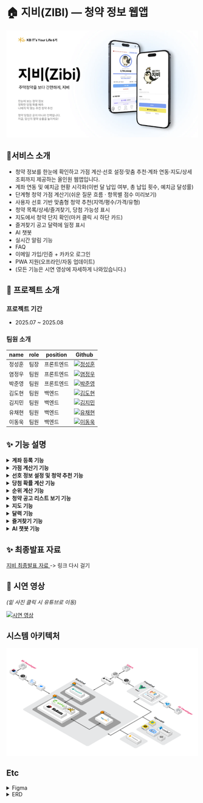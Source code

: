 
# 🏠 지비(ZIBI) — 청약 정보 웹앱

<img src="assets/zibi.png" alt="zibi_logo" width="600" />



## 📌서비스 소개
- 청약 정보를 한눈에 확인하고 가점 계산·선호 설정·맞춤 추천·계좌 연동·지도/상세 조회까지 제공하는 올인원 웹앱입니다.
- 계좌 연동 및 예치금 현황 시각화(이번 달 납입 여부, 총 납입 횟수, 예치금 달성률)
- 단계형 청약 가점 계산기(쉬운 질문 흐름 · 항목별 점수 미리보기)
- 사용자 선호 기반 맞춤형 청약 추천(지역/평수/가격/유형)
- 청약 목록/상세/즐겨찾기, 당첨 가능성 표시
- 지도에서 청약 단지 확인(마커 클릭 시 하단 카드)
- 즐겨찾기 공고 달력에 일정 표시
- AI 챗봇
- 실시간 알림 기능
- FAQ
- 이메일 가입/인증 + 카카오 로그인
- PWA 지원(오프라인/자동 업데이트)
- (모든 기능은 시연 영상에 자세하게 나와있습니다.)


## 💁 프로젝트 소개

### 프로젝트 기간
- 2025.07 ~ 2025.08

### 팀원 소개
|name|role|position|Github|
|------|---|---|---|
| 정성훈 | 팀장 |프론트엔드 | <a href="https://github.com/seonghoon1201"><img alt="정성훈" src="https://github.com/seonghoon1201.png?size=100" width="90" height="90" /></a> |
| 염정우 | 팀원 |프론트엔드 | <a href="https://github.com/yeomine"><img alt="염정우" src="https://github.com/yeomine.png?size=100" width="90" height="90" /></a> |
| 박준영 | 팀원 |프론트엔드 | <a href="https://github.com/TTprotocol"><img alt="박준영" src="https://github.com/TTprotocol.png?size=100" width="90" height="90" /></a> |
| 김도현 | 팀원 |백엔드 | <a href="https://github.com/bikdh1109"><img alt="김도현" src="https://github.com/bikdh1109.png?size=100" width="90" height="90" /></a> |
| 김지민 | 팀원 |백엔드 | <a href="https://github.com/rlawlals119"><img alt="김지민" src="https://github.com/rlawlals119.png?size=100" width="90" height="90" /></a> |
| 유채현 | 팀원 |백엔드 | <a href="https://github.com/chaeging"><img alt="유채현" src="https://github.com/chaeging.png?size=100" width="90" height="90" /></a> |
| 이동욱 | 팀원 |백엔드 | <a href="https://github.com/Leedong-uk"><img alt="이동욱" src="https://github.com/Leedong-uk.png?size=100" width="90" height="90" /></a> |


## ✨ 기능 설명
<details>
<summary><b>계좌 등록 기능</b></summary>
<div markdown="1">
<br>
<p><i>메인 페이지에서 실제 청약 계좌를 등록할 수 있습니다.</i></p>
<p><i>예치금 충족률에 따라 캐릭터가 바뀌며, 원하는 평수대에 따른 예치금 충족률을 한 눈에 파악할 수 있습니다.</i></p>
  
![image](assets/account_nonconnection.png) ![image](assets/account_connection.png)
</div>
</details>

<details>
<summary><b>가점 계산기 기능</b></summary>
<div>
<br>
<p><i>보다 쉬운 질문들을 통해 가점을 계산할 수 있습니다.</i></p>
<p><i>회원가입 때 받은 개인 정보들과, 간단한 6가지의 질문들을 통해 사용자의 가점을 계산할 수 있습니다.</i></p>
  
![image](assets/calculator.png) 
![image](assets/calculator_info.png)

</div>
</details>

<details>
<summary><b>선호 정보 설정 및 청약 추천 기능</b></summary>
<div markdown="1">
<br>
<p><i>사용자가 본인의 선호 정보를 설정하여 그 선호 정보에 맞는 청약을 청약 당첨 확률이 높은 순으로 추천해 줍니다.</i></p>

![image](assets/preference.png)
![image](assets/recommendation.png)
</div>
</details>

<details>
<summary><b>당첨 확률 계산 기능</b></summary>
<div markdown="1">
<br>
<p><i>사용자의 계좌 정보, 가점 정보 등을 토대로 각 청약마다의 당첨 확률을 계산하여 제공합니다.</i></p>
<p><i>히스토그램과 KNN 모델을 합하여 당첨 확률을 계산하여 보여줍니다.</i></p>
  
![image](assets/probability.png))

</div>
</details>

<details>
<summary><b>순위 계산 기능</b></summary>
<div markdown="1">
<br>
<p><i>특정 청약에 대한 사용자의 순위가 무엇인 지 계산하여 보여줍니다.</i></p>

![image](assets/rank.png)

</div>
</details>

<details>
<summary><b>청약 공고 리스트 보기 기능</b></summary>
<div markdown="1">
<br>
<p><i>사용자들은 현재 올라와 있는 모든 청약 공고를 한 눈에 볼 수 있습니다.</i></p>
<p><i>특정 청약 공고 자세히 보기 버튼을 누르면, 해당 청약 공고의 평수, 가격, 위치, 즐겨찾기 수, 조회 수, 당첨 확률, 순위 계산, 청약일정, 주변 인프라 정보 등 해당 청약에 관련된 모든 정보들을 볼 수 있습니다.</i></p>

![image](assets/subscription_list.png)
![image](assets/subscription_detail.png)
</div>
</details>

<details>
<summary><b>지도 기능</b></summary>
<div markdown="1">
<br>
<p><i>지도 기능을 통해 현재 올라온 모든 청약 공고에 대한 위치를 바로 알 수 있습니다.</i></p>
<p><i>필터 기능을 통해 원하는 지역의 공고를 바로 볼 수 있습니다.</i></p>

![image](assets/map.png)

</div>
</details>

<details>
<summary><b>달력 기능</b></summary>
<div markdown="1">
<br>
<p><i>달력에 즐겨찾기 한 공고들의 청약 공고 일정을 바로 확인할 수 있습니다.</i></p>

![image](assets/calendar.png)

</div>
</details>

<details>
<summary><b>즐겨찾기 기능</b></summary>
<div markdown="1">
<br>
<p><i>청약 공고를 보며 관심있는 공고에 즐겨찾기를 하여 즐겨찾기 한 공고를 모아 볼 수 있습니다.</i></p>

![image](assets/favorite.png)

</div>
</details>

<details>
<summary><b>AI 챗봇 기능</b></summary>
<div markdown="1">
<br>
<p><i>AI 챗봇에게 궁금한 것들을 물어볼 수 있습니다.</i></p>

![image](assets/chatbot.png)

</div>
</details>


## ✨ 최종발표 자료 
<a href = "https://www.miricanvas.com/"> 지비 최종발표 자료 </a> -> 링크 다시 걸기
  
## 📱 시연 영상
<i>(밑 사진 클릭 시 유튜브로 이동)</i>

[![시연 영상](http://img.youtube.com/vi/5IU9eQ69PxY/0.jpg)](https://www.youtube.com/watch?v=5IU9eQ69PxY)

## 시스템 아키텍처
![시스템아키텍처](assets/architecture.png)

## Etc
<details>
<summary>Figma</summary>
<div markdown="1">
<br>
  
![image](assets/16반_3팀_ZIBI_Figma.png)

</div>
</details>

<details>
<summary>ERD</summary>
<div markdown="1">
<br>
  
![image](assets/16반_3팀_ZIBI_ERD_Diagram.png)

</div>
</details>


